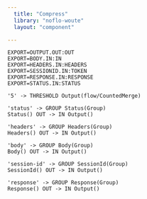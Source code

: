 ```yaml
---
  title: "Compress"
  library: "noflo-woute"
  layout: "component"

---
```


    EXPORT=OUTPUT.OUT:OUT
    EXPORT=BODY.IN:IN
    EXPORT=HEADERS.IN:HEADERS
    EXPORT=SESSIONID.IN:TOKEN
    EXPORT=RESPONSE.IN:RESPONSE
    EXPORT=STATUS.IN:STATUS
    
    '5' -> THRESHOLD Output(flow/CountedMerge)
    
    'status' -> GROUP Status(Group)
    Status() OUT -> IN Output()
    
    'headers' -> GROUP Headers(Group)
    Headers() OUT -> IN Output()
    
    'body' -> GROUP Body(Group)
    Body() OUT -> IN Output()
    
    'session-id' -> GROUP SessionId(Group)
    SessionId() OUT -> IN Output()
    
    'response' -> GROUP Response(Group)
    Response() OUT -> IN Output()
    
